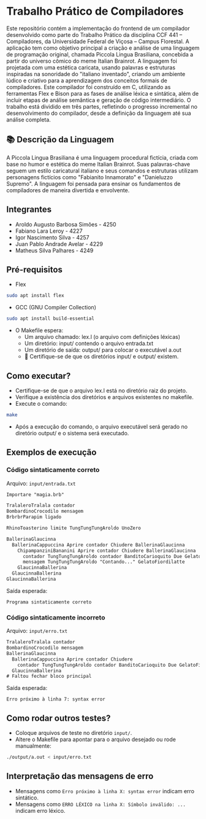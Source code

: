 # Trabalho Prático de Compiladores
Este repositório contém a implementação do frontend de um compilador desenvolvido como parte do Trabalho Prático da disciplina CCF 441 – Compiladores, da Universidade Federal de Viçosa – Campus Florestal. A aplicação tem como objetivo principal a criação e análise de uma linguagem de programação original, chamada Piccola Lingua Brasiliana, concebida a partir do universo cômico do meme Italian Brainrot. A linguagem foi projetada com uma estética caricata, usando palavras e estruturas inspiradas na sonoridade do "italiano inventado", criando um ambiente lúdico e criativo para a aprendizagem dos conceitos formais de compiladores. Este compilador foi construído em C, utilizando as ferramentas Flex e Bison para as fases de análise léxica e sintática, além de incluir etapas de análise semântica e geração de código intermediário. O trabalho está dividido em três partes, refletindo o progresso incremental no desenvolvimento do compilador, desde a definição da linguagem até sua análise completa.

## 📚 Descrição da Linguagem
A Piccola Lingua Brasiliana é uma linguagem procedural fictícia, criada com base no humor e estética do meme Italian Brainrot. Suas palavras-chave seguem um estilo caricatural italiano e seus comandos e estruturas utilizam personagens fictícios como "Fabianito Innamorato" e "Danieluzzo Supremo". A linguagem foi pensada para ensinar os fundamentos de compiladores de maneira divertida e envolvente.

## Integrantes
- Aroldo Augusto Barbosa Simões - 4250
- Fabiano Lara Leroy - 4227
- Igor Nascimento Silva - 4257
- Juan Pablo Andrade Avelar - 4229
- Matheus Silva Palhares - 4249

## Pré-requisitos
- Flex
```bash
sudo apt install flex
```
- GCC (GNU Compiler Collection)
```bash
sudo apt install build-essential
```

- O Makefile espera:
    - Um arquivo chamado: lex.l (o arquivo com definições léxicas)
    - Um diretório: input/ contendo o arquivo entrada.txt
    - Um diretório de saída: output/ para colocar o executável a.out
    - 🔧 Certifique-se de que os diretórios input/ e output/ existem.

## Como executar?
- Certifique-se de que o arquivo lex.l está no diretório raiz do projeto.
- Verifique a existência dos diretórios e arquivos existentes no makefile.
- Execute o comando:
```bash
make
```
- Após a execução do comando, o arquivo executável será gerado no diretório output/ e o sistema será executado.

## Exemplos de execução

### Código sintaticamente correto
Arquivo: `input/entrada.txt`
```txt
Importare "magia.brb"

TralaleroTralala contador
BombardinoCrocodilo mensagem
BrbrbrParapim ligado

RhinoToasterino limite TungTungTungAroldo UnoZero

BallerinaGlaucinna
  BallerinaCappuccina Aprire contador Chiudere BallerinaGlaucinna
    ChipampanziniBananini Aprire contador Chiudere BallerinaGlaucinna
      contador TungTungTungAroldo contador BanditoCarioquito Due GelatoFiordilatte
      mensagem TungTungTungAroldo "Contando..." GelatoFiordilatte
    GlaucinnaBallerina
  GlaucinnaBallerina
GlaucinnaBallerina
```
Saída esperada:
```
Programa sintaticamente correto
```

### Código sintaticamente incorreto
Arquivo: `input/erro.txt`
```txt
TralaleroTralala contador
BombardinoCrocodilo mensagem
BallerinaGlaucinna
  BallerinaCappuccina Aprire contador Chiudere
    contador TungTungTungAroldo contador BanditoCarioquito Due GelatoFiordilatte
  GlaucinnaBallerina
# Faltou fechar bloco principal
```
Saída esperada:
```
Erro próximo à linha 7: syntax error
```

## Como rodar outros testes?
- Coloque arquivos de teste no diretório `input/`.
- Altere o Makefile para apontar para o arquivo desejado ou rode manualmente:
```bash
./output/a.out < input/erro.txt
```

## Interpretação das mensagens de erro
- Mensagens como `Erro próximo à linha X: syntax error` indicam erro sintático.
- Mensagens como `ERRO LÉXICO na linha X: Símbolo inválido: ...` indicam erro léxico.